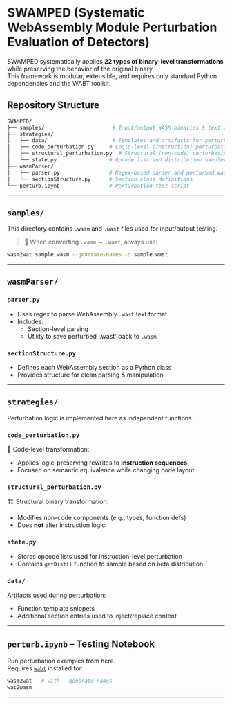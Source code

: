 # SWAMPED (Systematic WebAssembly Module Perturbation Evaluation of Detectors)
SWAMPED systematically applies **22 types of binary-level transformations** while preserving the behavior of the original binary.  
This framework is modular, extensible, and requires only standard Python dependencies and the WABT toolkit.

## Repository Structure

```bash
SWAMPED/
├── samples/                      # Input/output WASM binaries & text format files
├── strategies/                  
│   ├── data/                     # Templates and artifacts for perturbation
│   ├── code_perturbation.py     # Logic-level (instruction) perturbation
│   ├── structural_perturbation.py  # Structural (non-code) perturbation
│   └── state.py                 # Opcode list and distribution handler
├── wasmParser/                 
│   ├── parser.py                # Regex-based parser and perturbed wasm/wast writer
│   └── sectionStructure.py      # Section class definitions
└── perturb.ipynb                # Perturbation test script
```

---

## `samples/`

This directory contains `.wasm` and `.wast` files used for input/output testing.  
> 🔧 When converting `.wasm → .wast`, always use:
```bash
wasm2wat sample.wasm --generate-names -o sample.wast
```

---

## `wasmParser/`

### `parser.py`
- Uses regex to parse WebAssembly `.wast` text format
- Includes:
  - Section-level parsing
  - Utility to save perturbed '.wast' back to `.wasm`

### `sectionStructure.py`
- Defines each WebAssembly section as a Python class
- Provides structure for clean parsing & manipulation

---

## `strategies/`

Perturbation logic is implemented here as independent functions.

### `code_perturbation.py`
🔧 Code-level transformation:
- Applies logic-preserving rewrites to **instruction sequences**
- Focused on semantic equivalence while changing code layout

### `structural_perturbation.py`
🏗 Structural binary transformation:
- Modifies non-code components (e.g., types, function defs)
- Does **not** alter instruction logic

### `state.py`
- Stores opcode lists used for instruction-level perturbation
- Contains `getDist()` function to sample based on beta distribution

### `data/`
Artifacts used during perturbation:
- Function template snippets
- Additional section entries used to inject/replace content

---

## `perturb.ipynb` – Testing Notebook

Run perturbation examples from here.  
Requires [`wabt`](https://github.com/WebAssembly/wabt) installed for:

```bash
wasm2wat   # with --generate-names
wat2wasm
```

---
